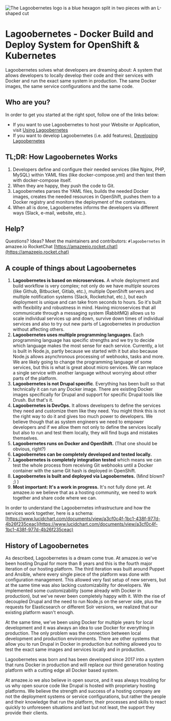 ![The Lagoobernetes logo is a blue hexagon split in two pieces with an L-shaped cut](/images/lagoobernetes-logo.png)
<br />

# Lagoobernetes - Docker Build and Deploy System for OpenShift & Kubernetes

Lagoobernetes solves what developers are dreaming about: A system that allows developers to locally develop their code and their services with Docker and run the exact same system in production. The same Docker images, the same service configurations and the same code.

## Who are you?

In order to get you started at the right spot, follow one of the links below:

- If you want to use Lagoobernetes to host your Website or Application, visit [Using Lagoobernetes](using_lagoobernetes/index.md)
- If you want to develop Lagoobernetes (i.e. add features), [Developing Lagoobernetes](developing_lagoobernetes/index.md)

## TL;DR: How Lagoobernetes Works
1. Developers define and configure their needed services (like Nginx, PHP, MySQL) within YAML files (like docker-compose.yml) and then test them with docker-compose itself.
2. When they are happy, they push the code to Git.
3. Lagoobernetes parses the YAML files, builds the needed Docker images, creates the needed resources in OpenShift, pushes them to a Docker registry and monitors the deployment of the containers.
4. When all is done, Lagoobernetes informs the developers via different ways (Slack, e-mail, website, etc.).

## Help?

Questions? Ideas? Meet the maintainers and contributors: `#lagoobernetes` in amazee.io RocketChat [https://amazeeio.rocket.chat](https://amazeeio.rocket.chat)

## A couple of things about Lagoobernetes
1. **Lagoobernetes is based on microservices.** A whole deployment and build workflow is very complex; not only do we have multiple sources (like Github, Bitbucket, Gitlab, etc.), multiple OpenShift servers and multiple notification systems (Slack, Rocketchat, etc.), but each deployment is unique and can take from seconds to hours. So it's built with flexibility and robustness in mind. Having microservices that all communicate through a messaging system (RabbitMQ) allows us to scale individual services up and down, survive down times of individual services and also to try out new parts of Lagoobernetes in production without affecting others.
2. **Lagoobernetes uses multiple programming languages.** Each programming language has specific strengths and we try to decide which language makes the most sense for each service. Currently, a lot is built in Node.js, partly because we started with it but also because Node.js allows asynchronous processing of webhooks, tasks and more. We are likely going to change the programming language of some services, but this is what is great about micro services. We can replace a single service with another language without worrying about other parts of the platform.
3. **Lagoobernetes is not Drupal specific**. Everything has been built so that technically it can run any Docker image. There are existing Docker images specifically for Drupal and support for specific Drupal tools like Drush. But that's it.
4. **Lagoobernetes is DevOps.** It allows developers to define the services they need and customize them like they need. You might think this is not the right way to do it and gives too much power to developers. We believe though that as system engineers we need to empower developers and if we allow them not only to define the services locally but also to run and test them locally, they will find bugs and mistakes themselves.
5. **Lagoobernetes runs on Docker and OpenShift.** (That one should be obvious, right?)
6. **Lagoobernetes can be completely developed and tested locally.**
7. **Lagoobernetes is completely integration tested** which means we can test the whole process from receiving Git webhooks until a Docker container with the same Git hash is deployed in OpenShift.
8. **Lagoobernetes is built and deployed via Lagoobernetes.** (Mind blown? ;) )
9. **Most important: It's a work in progress.** It's not fully done yet. At amazee.io we believe that as a hosting community, we need to work together and share code where we can.

In order to understand the Lagoobernetes infrastructure and how the services work together, here is a schema: [https://www.lucidchart.com/documents/view/a3cf0c4f-1bc1-438f-977d-4b26f235ceac](https://www.lucidchart.com/documents/view/a3cf0c4f-1bc1-438f-977d-4b26f235ceac)

## History of Lagoobernetes
As described, Lagoobernetes is a dream come true. At amazee.io we've been hosting Drupal for more than 8 years and this is the fourth major iteration of our hosting platform. The third iteration was built around Puppet and Ansible, where every single piece of the platform was done with configuration management. This allowed very fast setup of new servers, but at the same time was also lacking customizability for developers. We implemented some customizability (some already with Docker in production), but we've never been completely happy with it. With the rise of decoupled Drupal and the need to run Node.js on the server side, plus the requests for Elasticsearch or different Solr versions, we realized that our existing platform wasn't enough.

At the same time, we've been using Docker for multiple years for local development and it was always an idea to use Docker for everything in production.
The only problem was the connection between local development and production environments. There are other systems that allow you to run Drupal in Docker in production but nothing allowed you to test the exact same images and services locally and in production.

Lagoobernetes was born and has been developed since 2017 into a system that runs Docker in production and will replace our third generation hosting platform with a cutting edge all Docker based system.

At amazee.io we also believe in open source, and it was always troubling for us why open source code like Drupal is hosted with proprietary hosting platforms. We believe the strength and success of a hosting company are not the deployment systems or service configurations, but rather the people and their knowledge that run the platform, their processes and skills to react quickly to unforeseen situations and last but not least, the support they provide their clients.
